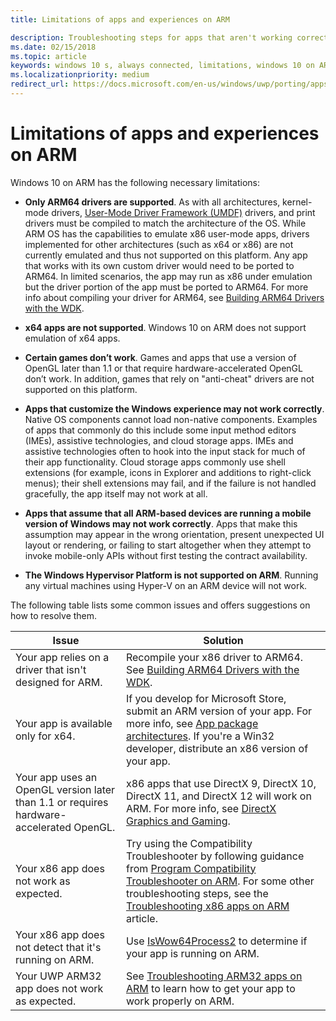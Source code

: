 ```yaml
---
title: Limitations of apps and experiences on ARM

description: Troubleshooting steps for apps that aren't working correctly on ARM.
ms.date: 02/15/2018
ms.topic: article
keywords: windows 10 s, always connected, limitations, windows 10 on ARM
ms.localizationpriority: medium
redirect_url: https://docs.microsoft.com/en-us/windows/uwp/porting/apps-on-arm-troubleshooting-x86
---
```

# Limitations of apps and experiences on ARM
Windows 10 on ARM has the following necessary limitations:

- **Only ARM64 drivers are supported**. As with all architectures, kernel-mode drivers, [User-Mode Driver Framework (UMDF)](https://docs.microsoft.com/en-us/windows-hardware/drivers/wdf/overview-of-the-umdf) drivers, and print drivers must be compiled to match the architecture of the OS. While ARM OS has the capabilities to emulate x86 user-mode apps, drivers implemented for other architectures (such as x64 or x86) are not currently emulated and thus not supported on this platform. Any app that works with its own custom driver would need to be ported to ARM64. In limited scenarios, the app may run as x86 under emulation but the driver portion of the app must be ported to ARM64. For more info about compiling your driver for ARM64, see [Building ARM64 Drivers with the WDK](/windows-hardware/drivers/develop/building-arm64-drivers).

- **x64 apps are not supported**. Windows 10 on ARM does not support emulation of x64 apps.

- **Certain games don’t work**. Games and apps that use a version of OpenGL later than 1.1 or that require hardware-accelerated OpenGL don’t work. In addition, games that rely on "anti-cheat" drivers are not supported on this platform.

- **Apps that customize the Windows experience may not work correctly**. Native OS components cannot load non-native components. Examples of apps that commonly do this include some input method editors (IMEs), assistive technologies, and cloud storage apps. IMEs and assistive technologies often to hook into the input stack for much of their app functionality. Cloud storage apps commonly use shell extensions (for example, icons in Explorer and additions to right-click menus); their shell extensions may fail, and if the failure is not handled gracefully, the app itself may not work at all.

- **Apps that assume that all ARM-based devices are running a mobile version of Windows may not work correctly**. Apps that make this assumption may appear in the wrong orientation, present unexpected UI layout or rendering, or failing to start altogether when they attempt to invoke mobile-only APIs without first testing the contract availability.

- **The Windows Hypervisor Platform is not supported on ARM**. Running any virtual machines using Hyper-V on an ARM device will not work.

The following table lists some common issues and offers suggestions on how to resolve them.

|Issue|Solution|
|-----|--------|
| Your app relies on a driver that isn't designed for ARM. | Recompile your x86 driver to ARM64. See [Building ARM64 Drivers with the WDK](https://docs.microsoft.com/en-us/windows-hardware/drivers/develop/building-arm64-drivers). |
| Your app is available only for x64. | If you develop for Microsoft Store, submit an ARM version of your app. For more info, see [App package architectures](/windows/msix/package/device-architecture). If you're a Win32 developer, distribute an x86 version of your app. |
| Your app uses an OpenGL version later than 1.1 or requires hardware-accelerated OpenGL. | x86 apps that use DirectX 9, DirectX 10, DirectX 11, and DirectX 12 will work on ARM. For more info, see [DirectX Graphics and Gaming](https://docs.microsoft.com/windows/desktop/directx). |
| Your x86 app does not work as expected. | Try using the Compatibility Troubleshooter by following guidance from [Program Compatibility Troubleshooter on ARM](apps-on-arm-program-compat-troubleshooter.md). For some other troubleshooting steps, see the [Troubleshooting x86 apps on ARM](apps-on-arm-troubleshooting-x86.md) article. |
| Your x86 app does not detect that it's running on ARM. | Use [IsWow64Process2](https://docs.microsoft.com/windows/desktop/api/wow64apiset/nf-wow64apiset-iswow64process2) to determine if your app is running on ARM. |
| Your UWP ARM32 app does not work as expected. | See [Troubleshooting ARM32 apps on ARM](apps-on-arm-troubleshooting-arm32.md) to learn how to get your app to work properly on ARM. |
